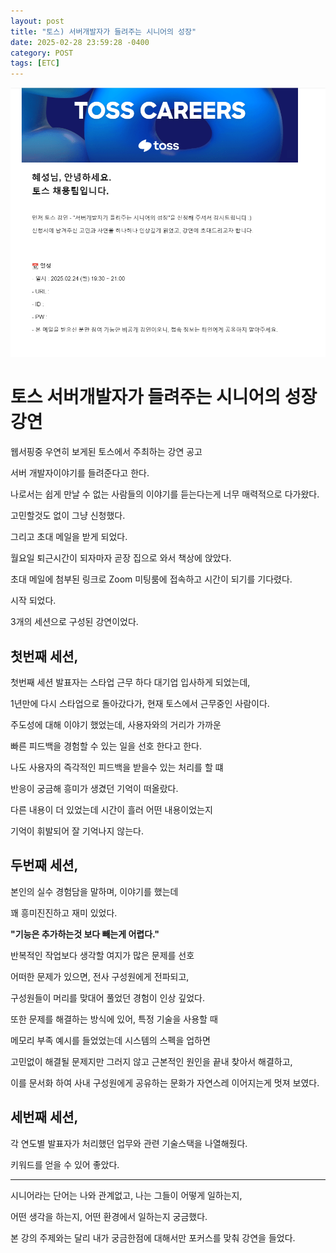 ```yaml
---
layout: post
title: "토스) 서버개발자가 들려주는 시니어의 성장"
date: 2025-02-28 23:59:28 -0400
category: POST
tags: [ETC]
---
```



![image](../public/image/blog/2025-02-28/email_capture.png)

# 토스 서버개발자가 들려주는 시니어의 성장 강연

웹서핑중 우연히 보게된 토스에서 주최하는 강연 공고

서버 개발자이야기를 들려준다고 한다.

나로서는 쉽게 만날 수 없는 사람들의 이야기를 듣는다는게 너무 매력적으로 다가왔다.

고민할것도 없이 그냥 신청했다.

  

그리고 초대 메일을 받게 되었다.

  

월요일 퇴근시간이 되자마자 곧장 집으로 와서 책상에 앉았다.

초대 메일에 첨부된 링크로 Zoom 미팅룸에 접속하고 시간이 되기를 기다렸다.

  

시작 되었다.

3개의 세션으로 구성된 강연이었다.

  

## 첫번째 세션,

첫번째 세션 발표자는 스타업 근무 하다 대기업 입사하게 되었는데,

1년만에 다시 스타업으로 돌아갔다가, 현재 토스에서 근무중인 사람이다.

주도성에 대해 이야기 했었는데, 사용자와의 거리가 가까운

빠른 피드백을 경험할 수 있는 일을 선호 한다고 한다.

나도 사용자의 즉각적인 피드백을 받을수 있는 처리를 할 떄

반응이 궁금해 흥미가 생겼던 기억이 떠올랐다.

다른 내용이 더 있었는데 시간이 흘러 어떤 내용이었는지

기억이 휘발되어 잘 기억나지 않는다.
  
  
  

## 두번째 세션,

  본인의 실수 경험담을 말하며, 이야기를 했는데

  꽤 흥미진진하고 재미 있었다.

  **"기능은 추가하는것 보다 빼는게 어렵다."**

  반복적인 작업보다 생각할 여지가 많은 문제를 선호

  어떠한 문제가 있으면, 전사 구성원에게 전파되고,

  구성원들이 머리를 맞대어 풀었던 경험이 인상 깊었다.

  또한 문제를 해결하는 방식에 있어, 특정 기술을 사용할 때

  메모리 부족 예시를 들었었는데 시스템의 스펙을 업하면

  고민없이 해결될 문제지만 그러지 않고 근본적인 원인을 끝내 찾아서 해결하고,

  이를 문서화 하여 사내 구성원에게 공유하는 문화가 자연스레 이어지는게 멋져 보였다.

## 세번째 세션,

각 연도별 발표자가 처리했던 업무와 관련 기술스택을 나열해줬다.

키워드를 얻을 수 있어 좋았다.


---
시니어라는 단어는 나와 관계없고, 나는 그들이 어떻게 일하는지,

어떤 생각을 하는지, 어떤 환경에서 일하는지 궁금했다. 

본 강의 주제와는 달리 내가 궁금한점에 대해서만 포커스를 맞춰 강연을 들었다.